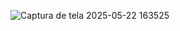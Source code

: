 ![Captura de tela 2025-05-22 163525](https://github.com/user-attachments/assets/1bf74562-34e3-462c-bc3c-a98e205ff24c)
